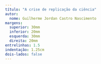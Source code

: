 ```yaml
---
título: "A crise de replicação da ciência"
autor:
  nome: Guilherme Jordan Castro Nascimento
margens:
  superior: 30mm
  inferior: 20mm
  esquerda: 30mm
  direita: 20mm
entrelinhas: 1.5
indentação: 1.25cm
dois-lados: false
---
```

